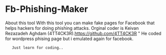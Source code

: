 # Fb-Phishing-Maker

About this tool
			 With this tool you can make fake pages for Facebook that helps hackers for doing phishing attacks.
			 Orginal coder is Keivan Rezazadeh Aghdam (4TT4CK3R).https://github.com/4TT4CK3R "
       He coded for wordpress phising page but i emulated again for facebook.
       
       Just learn for coding..
       
